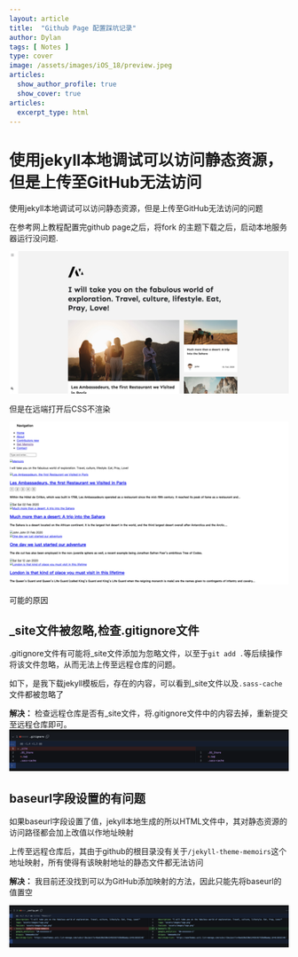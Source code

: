 ```yaml
---
layout: article
title:  "Github Page 配置踩坑记录"
author: Dylan
tags: [ Notes ]
type: cover
image: /assets/images/iOS_18/preview.jpeg
articles:
  show_author_profile: true
  show_cover: true
articles:
  excerpt_type: html
---
```

# 使用jekyll本地调试可以访问静态资源，但是上传至GitHub无法访问

使用jekyll本地调试可以访问静态资源，但是上传至GitHub无法访问的问题

在参考网上教程配置完github page之后，将fork 的主题下载之后，启动本地服务器运行没问题.

![本地服务器](/assets/images/install_githubpage/local_test_image.png)

但是在远端打开后CSS不渲染

![github page 展示](/assets/images/install_githubpage/github_page_image.png)

可能的原因

## _site文件被忽略,检查.gitignore文件

.gitignore文件有可能将_site文件添加为忽略文件，以至于`git add .`等后续操作将该文件忽略，从而无法上传至远程仓库的问题。

如下，是我下载jekyll模板后，存在的内容，可以看到_site文件以及`.sass-cache`文件都被忽略了

**解决：** 检查远程仓库是否有_site文件，将.gitignore文件中的内容去掉，重新提交至远程仓库即可。
![_site commit change](/assets/images/install_githubpage/site_change.png)


## baseurl字段设置的有问题
  
如果baseurl字段设置了值，jekyll本地生成的所以HTML文件中，其对静态资源的访问路径都会加上改值以作地址映射

上传至远程仓库后，其由于github的根目录没有关于`/jekyll-theme-memoirs`这个地址映射，所有使得有该映射地址的静态文件都无法访问

**解决：** 我目前还没找到可以为GitHub添加映射的方法，因此只能先将baseurl的值置空

![baseurl commit change](/assets/images/install_githubpage/baseurl_change.png)